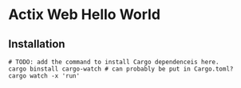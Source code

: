 # Actix Web Hello World

## Installation

```
# TODO: add the command to install Cargo dependenceis here.
cargo binstall cargo-watch # can probably be put in Cargo.toml?
cargo watch -x 'run'
```
